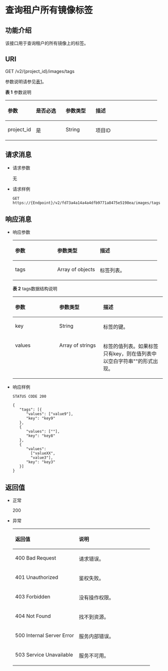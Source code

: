 # 查询租户所有镜像标签<a name="ims_03_0621"></a>

## 功能介绍<a name="section9844937183829"></a>

该接口用于查询租户的所有镜像上的标签。

## URI<a name="section35296793183829"></a>

GET /v2/\{project\_id\}/images/tags

参数说明请参见[表1](#table49437288183829)。

**表 1**  参数说明

<a name="table49437288183829"></a>
<table><thead align="left"><tr id="row8590979183829"><th class="cellrowborder" valign="top" width="18.55814418558144%" id="mcps1.2.5.1.1"><p id="p24780738183829"><a name="p24780738183829"></a><a name="p24780738183829"></a>参数</p>
</th>
<th class="cellrowborder" valign="top" width="19.58804119588041%" id="mcps1.2.5.1.2"><p id="p61082794183829"><a name="p61082794183829"></a><a name="p61082794183829"></a>是否必选</p>
</th>
<th class="cellrowborder" valign="top" width="19.688031196880313%" id="mcps1.2.5.1.3"><p id="p48759266183829"><a name="p48759266183829"></a><a name="p48759266183829"></a>参数类型</p>
</th>
<th class="cellrowborder" valign="top" width="42.165783421657835%" id="mcps1.2.5.1.4"><p id="p57186450183829"><a name="p57186450183829"></a><a name="p57186450183829"></a>描述</p>
</th>
</tr>
</thead>
<tbody><tr id="row1590883183829"><td class="cellrowborder" valign="top" width="18.55814418558144%" headers="mcps1.2.5.1.1 "><p id="p61752700183829"><a name="p61752700183829"></a><a name="p61752700183829"></a>project_id</p>
</td>
<td class="cellrowborder" valign="top" width="19.58804119588041%" headers="mcps1.2.5.1.2 "><p id="p35912838183829"><a name="p35912838183829"></a><a name="p35912838183829"></a>是</p>
</td>
<td class="cellrowborder" valign="top" width="19.688031196880313%" headers="mcps1.2.5.1.3 "><p id="p23258793183829"><a name="p23258793183829"></a><a name="p23258793183829"></a>String</p>
</td>
<td class="cellrowborder" valign="top" width="42.165783421657835%" headers="mcps1.2.5.1.4 "><p id="p4914060183829"><a name="p4914060183829"></a><a name="p4914060183829"></a>项目ID</p>
</td>
</tr>
</tbody>
</table>

## 请求消息<a name="section44226541183829"></a>

-   请求参数

    无

-   请求样例

    ```
    GET https://{Endpoint}/v2/fd73a4a14a4a4dfb9771a8475e5198ea/images/tags
    ```


## 响应消息<a name="section58718287183829"></a>

-   响应参数

    <a name="table45802274183829"></a>
    <table><thead align="left"><tr id="row14285173183829"><th class="cellrowborder" valign="top" width="29.15291529152915%" id="mcps1.1.4.1.1"><p id="p16248356183829"><a name="p16248356183829"></a><a name="p16248356183829"></a>参数</p>
    </th>
    <th class="cellrowborder" valign="top" width="29.522952295229526%" id="mcps1.1.4.1.2"><p id="p36592925183829"><a name="p36592925183829"></a><a name="p36592925183829"></a>参数类型</p>
    </th>
    <th class="cellrowborder" valign="top" width="41.32413241324133%" id="mcps1.1.4.1.3"><p id="p11236918183829"><a name="p11236918183829"></a><a name="p11236918183829"></a>描述</p>
    </th>
    </tr>
    </thead>
    <tbody><tr id="row37775127183829"><td class="cellrowborder" valign="top" width="29.15291529152915%" headers="mcps1.1.4.1.1 "><p id="p39886441183829"><a name="p39886441183829"></a><a name="p39886441183829"></a>tags</p>
    </td>
    <td class="cellrowborder" valign="top" width="29.522952295229526%" headers="mcps1.1.4.1.2 "><p id="p37480830183829"><a name="p37480830183829"></a><a name="p37480830183829"></a>Array of objects</p>
    </td>
    <td class="cellrowborder" valign="top" width="41.32413241324133%" headers="mcps1.1.4.1.3 "><p id="p16048402183829"><a name="p16048402183829"></a><a name="p16048402183829"></a>标签列表。</p>
    </td>
    </tr>
    </tbody>
    </table>

    **表 2**  tags数据结构说明

    <a name="table24852149183829"></a>
    <table><thead align="left"><tr id="row17696442183829"><th class="cellrowborder" valign="top" width="29.43%" id="mcps1.2.4.1.1"><p id="p24125663183829"><a name="p24125663183829"></a><a name="p24125663183829"></a>参数</p>
    </th>
    <th class="cellrowborder" valign="top" width="29.26%" id="mcps1.2.4.1.2"><p id="p45775079183829"><a name="p45775079183829"></a><a name="p45775079183829"></a>参数类型</p>
    </th>
    <th class="cellrowborder" valign="top" width="41.31%" id="mcps1.2.4.1.3"><p id="p16793881183829"><a name="p16793881183829"></a><a name="p16793881183829"></a>描述</p>
    </th>
    </tr>
    </thead>
    <tbody><tr id="row18127136183829"><td class="cellrowborder" valign="top" width="29.43%" headers="mcps1.2.4.1.1 "><p id="p59011940183829"><a name="p59011940183829"></a><a name="p59011940183829"></a>key</p>
    </td>
    <td class="cellrowborder" valign="top" width="29.26%" headers="mcps1.2.4.1.2 "><p id="p26305217183829"><a name="p26305217183829"></a><a name="p26305217183829"></a>String</p>
    </td>
    <td class="cellrowborder" valign="top" width="41.31%" headers="mcps1.2.4.1.3 "><p id="p50347818183829"><a name="p50347818183829"></a><a name="p50347818183829"></a>标签的键。</p>
    </td>
    </tr>
    <tr id="row50477182183829"><td class="cellrowborder" valign="top" width="29.43%" headers="mcps1.2.4.1.1 "><p id="p62119921183829"><a name="p62119921183829"></a><a name="p62119921183829"></a>values</p>
    </td>
    <td class="cellrowborder" valign="top" width="29.26%" headers="mcps1.2.4.1.2 "><p id="p547751991834"><a name="p547751991834"></a><a name="p547751991834"></a>Array of strings</p>
    </td>
    <td class="cellrowborder" valign="top" width="41.31%" headers="mcps1.2.4.1.3 "><p id="p8217820183829"><a name="p8217820183829"></a><a name="p8217820183829"></a>标签的值列表。如果标签只有key，则在值列表中以空白字符串""的形式出现。</p>
    </td>
    </tr>
    </tbody>
    </table>


-   响应样例

    ```
    STATUS CODE 200
    ```

    ```
    {
       "tags": [{
          "values": ["value9"],
          "key": "key9"
       },
       {
          "values": [""],
          "key": "key8"
       },
       {
          "values": 
            ["valueXX",
            "value3"],
          "key": "key3"
       }]
    }
    ```


## 返回值<a name="section18102511183829"></a>

-   正常

    200

-   异常

    <a name="table25832287183829"></a>
    <table><thead align="left"><tr id="row53367465183829"><th class="cellrowborder" valign="top" width="46.46%" id="mcps1.1.3.1.1"><p id="p27797426183829"><a name="p27797426183829"></a><a name="p27797426183829"></a>返回值</p>
    </th>
    <th class="cellrowborder" valign="top" width="53.54%" id="mcps1.1.3.1.2"><p id="p36999003183829"><a name="p36999003183829"></a><a name="p36999003183829"></a>说明</p>
    </th>
    </tr>
    </thead>
    <tbody><tr id="row44129228183829"><td class="cellrowborder" valign="top" width="46.46%" headers="mcps1.1.3.1.1 "><p id="p17697710183829"><a name="p17697710183829"></a><a name="p17697710183829"></a>400 Bad Request</p>
    </td>
    <td class="cellrowborder" valign="top" width="53.54%" headers="mcps1.1.3.1.2 "><p id="p24228392183829"><a name="p24228392183829"></a><a name="p24228392183829"></a>请求错误。</p>
    </td>
    </tr>
    <tr id="row16728942183829"><td class="cellrowborder" valign="top" width="46.46%" headers="mcps1.1.3.1.1 "><p id="p12867072183829"><a name="p12867072183829"></a><a name="p12867072183829"></a>401 Unauthorized</p>
    </td>
    <td class="cellrowborder" valign="top" width="53.54%" headers="mcps1.1.3.1.2 "><p id="p35599935183829"><a name="p35599935183829"></a><a name="p35599935183829"></a>鉴权失败。</p>
    </td>
    </tr>
    <tr id="row51963962183829"><td class="cellrowborder" valign="top" width="46.46%" headers="mcps1.1.3.1.1 "><p id="p48331431183829"><a name="p48331431183829"></a><a name="p48331431183829"></a>403 Forbidden</p>
    </td>
    <td class="cellrowborder" valign="top" width="53.54%" headers="mcps1.1.3.1.2 "><p id="p22531828183829"><a name="p22531828183829"></a><a name="p22531828183829"></a>没有操作权限。</p>
    </td>
    </tr>
    <tr id="row1459862183829"><td class="cellrowborder" valign="top" width="46.46%" headers="mcps1.1.3.1.1 "><p id="p51139991183829"><a name="p51139991183829"></a><a name="p51139991183829"></a>404 Not Found</p>
    </td>
    <td class="cellrowborder" valign="top" width="53.54%" headers="mcps1.1.3.1.2 "><p id="p48698572183829"><a name="p48698572183829"></a><a name="p48698572183829"></a>找不到资源。</p>
    </td>
    </tr>
    <tr id="row35633965183829"><td class="cellrowborder" valign="top" width="46.46%" headers="mcps1.1.3.1.1 "><p id="p670092183829"><a name="p670092183829"></a><a name="p670092183829"></a>500 Internal Server Error</p>
    </td>
    <td class="cellrowborder" valign="top" width="53.54%" headers="mcps1.1.3.1.2 "><p id="p54277524183829"><a name="p54277524183829"></a><a name="p54277524183829"></a>服务内部错误。</p>
    </td>
    </tr>
    <tr id="row18735670183829"><td class="cellrowborder" valign="top" width="46.46%" headers="mcps1.1.3.1.1 "><p id="p41194317183829"><a name="p41194317183829"></a><a name="p41194317183829"></a>503 Service Unavailable</p>
    </td>
    <td class="cellrowborder" valign="top" width="53.54%" headers="mcps1.1.3.1.2 "><p id="p48405409183829"><a name="p48405409183829"></a><a name="p48405409183829"></a>服务不可用。</p>
    </td>
    </tr>
    </tbody>
    </table>


